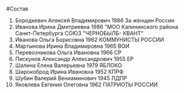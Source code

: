 #Состав
1. Бородкевич Алексей Владимирович 1986 За женщин России
2. Иванова Ирина Дмитриевна 1986 \"МОО Калининского района Санкт-Петербурга СОЮЗ \"ЧЕРНОБЫЛБ- КВАНТ\"
3. Иванова Ольга Борисовна 1962 КОММУНИСТЫ РОССИИ
4. Мартынова Ирина Владимировна 1965 ВОИ
5. Перевозчикова Ольга Ивановна 1966 СР
6. Пискунов Александр Александрович 1955 ЕР
7. Шалина Елена Валерьевна 1979 ЯБЛОКО
8. Широкоброд Ирина Ивановна 1952 КПРФ
9. Шубин Валерий Вениаминович 1945 ЛДПР
10. Яковлева Евгения Олеговна 1962 ПАТРИОТЫ РОССИИ
